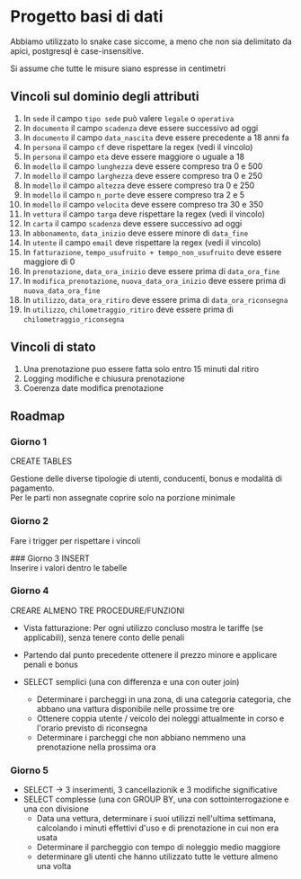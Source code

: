 # Progetto basi di dati
Abbiamo utilizzato lo snake case siccome, a meno che non sia delimitato da apici, postgresql è case-insensitive.

Si assume che tutte le misure siano espresse in centimetri
## Vincoli sul dominio degli attributi
1.  In `sede` il campo `tipo sede` può valere `legale` o `operativa`
2.  In `documento` il campo `scadenza` deve essere successivo ad oggi
3.  In `documento` il campo `data_nascita` deve essere precedente a 18 anni fa
4.  In `persona` il campo `cf` deve rispettare la regex (vedi il vincolo)
5.  In `persona` il campo `eta` deve essere maggiore o uguale a 18
6.  In `modello` il campo `lunghezza` deve essere compreso tra 0 e 500
7.  In `modello` il campo `larghezza` deve essere compreso tra 0 e 250
8.  In `modello` il campo `altezza` deve essere compreso tra 0 e 250
9.  In `modello` il campo `n_porte` deve essere compreso tra 2 e 5
10. In `modello` il campo `velocita` deve essere compreso tra 30 e 350
11. In `vettura` il campo `targa` deve rispettare la regex (vedi il vincolo)
12. In `carta` il campo `scadenza` deve essere successivo ad oggi
13. In `abbonamento`, `data_inizio` deve essere minore di `data_fine`
14. In `utente` il campo `email` deve rispettare la regex (vedi il vincolo)
15. In `fatturazione`, `tempo_usufruito + tempo_non_usufruito` deve essere maggiore di 0
16. In `prenotazione`, `data_ora_inizio` deve essere prima di `data_ora_fine`
17. In `modifica_prenotazione`, `nuova_data_ora_inizio` deve essere prima di `nuova_data_ora_fine`
18. In `utilizzo`, `data_ora_ritiro` deve essere prima di `data_ora_riconsegna`
19. In `utilizzo`, `chilometraggio_ritiro` deve essere prima di `chilometraggio_riconsegna`

## Vincoli di stato
1.  Una prenotazione puo essere fatta solo entro 15 minuti dal ritiro
2.  Logging modifiche e chiusura prenotazione
3.  Coerenza date modifica prenotazione


## Roadmap
### Giorno 1
CREATE TABLES

Gestione delle diverse tipologie di utenti, conducenti, bonus e modalità di pagamento.  
Per le parti non assegnate coprire solo na porzione minimale  

### Giorno 2
Fare i trigger per rispettare i vincoli

### Giorno 3
INSERT  
Inserire i valori dentro le tabelle

### Giorno 4
CREARE ALMENO TRE PROCEDURE/FUNZIONI

* Vista fatturazione: Per ogni utilizzo concluso mostra le tariffe (se applicabili), senza tenere conto delle penali

* Partendo dal punto precedente ottenere il prezzo minore e applicare penali e bonus

* SELECT semplici (una con differenza e una con outer join)
  * Determinare i parcheggi in una zona, di una categoria categoria, che abbano una vattura disponibile nelle prossime tre ore
  * Ottenere coppia utente / veicolo dei noleggi attualmente in corso e l'orario previsto di riconsegna
  * Determinare i parcheggi che non abbiano nemmeno una prenotazione nella prossima ora 

### Giorno 5
* SELECT -> 3 inserimenti, 3 cancellazionik e 3 modifiche significative
* SELECT complesse (una con GROUP BY, una con sottointerrogazione e una con divisione
  * Data una vettura, determinare i suoi utilizzi nell'ultima settimana, calcolando i minuti effettivi d'uso e di prenotazione in cui non era usata
  * Determinare il parcheggio con tempo di noleggio medio maggiore
  * determinare gli utenti che hanno utilizzato tutte le vetture almeno una volta